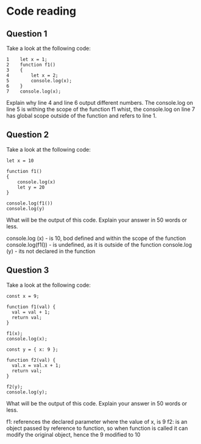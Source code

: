 # Code reading

## Question 1

Take a look at the following code:

```
1    let x = 1;
2    function f1()
3    {
4        let x = 2;
5        console.log(x);
6    }
7    console.log(x);
```

Explain why line 4 and line 6 output different numbers.
The console.log on line 5 is withing the scope of the function f1 whist, the console.log on line 7 has global scope outside of the function and refers to line 1.

## Question 2

Take a look at the following code:

```
let x = 10

function f1()
{
    console.log(x)
    let y = 20
}

console.log(f1())
console.log(y)
```

What will be the output of this code. Explain your answer in 50 words or less.

console.log (x) - is 10, bod defined and within the scope of the function
console.log(f1()) - is undefined, as it is outside of the function
console.log (y) - its not declared in the function

## Question 3

Take a look at the following code:

```
const x = 9;

function f1(val) {
  val = val + 1;
  return val;
}

f1(x);
console.log(x);

const y = { x: 9 };

function f2(val) {
  val.x = val.x + 1;
  return val;
}

f2(y);
console.log(y);
```

What will be the output of this code. Explain your answer in 50 words or less.

f1: references the declared parameter where the value of x, is 9
f2: is an object passed by reference to function, so when function is
called it can modify the original object, hence the 9 modified to 10
